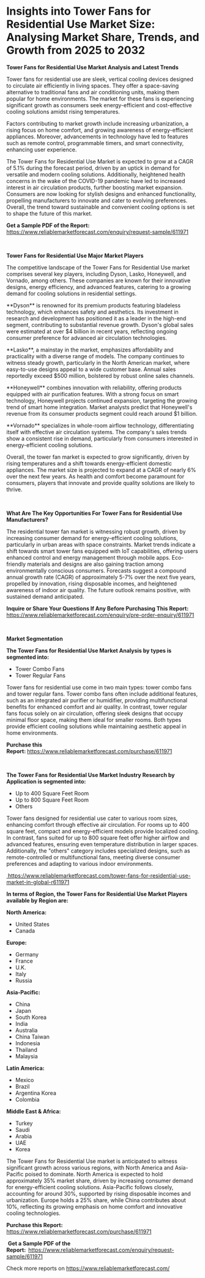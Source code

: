 <p><h1>Insights into Tower Fans for Residential Use Market Size: Analysing Market Share, Trends, and Growth from 2025 to 2032</h1></p><p><strong>Tower Fans for Residential Use Market Analysis and Latest Trends</strong></p>
<p><p>Tower fans for residential use are sleek, vertical cooling devices designed to circulate air efficiently in living spaces. They offer a space-saving alternative to traditional fans and air conditioning units, making them popular for home environments. The market for these fans is experiencing significant growth as consumers seek energy-efficient and cost-effective cooling solutions amidst rising temperatures.</p><p>Factors contributing to market growth include increasing urbanization, a rising focus on home comfort, and growing awareness of energy-efficient appliances. Moreover, advancements in technology have led to features such as remote control, programmable timers, and smart connectivity, enhancing user experience. </p><p>The Tower Fans for Residential Use Market is expected to grow at a CAGR of 5.1% during the forecast period, driven by an uptick in demand for versatile and modern cooling solutions. Additionally, heightened health concerns in the wake of the COVID-19 pandemic have led to increased interest in air circulation products, further boosting market expansion. Consumers are now looking for stylish designs and enhanced functionality, propelling manufacturers to innovate and cater to evolving preferences. Overall, the trend toward sustainable and convenient cooling options is set to shape the future of this market.</p></p>
<p><strong>Get a Sample PDF of the Report:&nbsp;</strong> <a href="https://www.reliablemarketforecast.com/enquiry/request-sample/611971?utm_campaign=2603&utm_medium=2&utm_source=Github&utm_content=ia&utm_term=08032025&utm_id=tower-fans-for-residential-use">https://www.reliablemarketforecast.com/enquiry/request-sample/611971</a></p>
<p>&nbsp;</p>
<p><strong>Tower Fans for Residential Use Major Market Players</strong></p>
<p><p>The competitive landscape of the Tower Fans for Residential Use market comprises several key players, including Dyson, Lasko, Honeywell, and Vornado, among others. These companies are known for their innovative designs, energy efficiency, and advanced features, catering to a growing demand for cooling solutions in residential settings.</p><p>**Dyson** is renowned for its premium products featuring bladeless technology, which enhances safety and aesthetics. Its investment in research and development has positioned it as a leader in the high-end segment, contributing to substantial revenue growth. Dyson's global sales were estimated at over $4 billion in recent years, reflecting ongoing consumer preference for advanced air circulation technologies.</p><p>**Lasko**, a mainstay in the market, emphasizes affordability and practicality with a diverse range of models. The company continues to witness steady growth, particularly in the North American market, where easy-to-use designs appeal to a wide customer base. Annual sales reportedly exceed $500 million, bolstered by robust online sales channels.</p><p>**Honeywell** combines innovation with reliability, offering products equipped with air purification features. With a strong focus on smart technology, Honeywell projects continued expansion, targeting the growing trend of smart home integration. Market analysts predict that Honeywell's revenue from its consumer products segment could reach around $1 billion.</p><p>**Vornado** specializes in whole-room airflow technology, differentiating itself with effective air circulation systems. The company's sales trends show a consistent rise in demand, particularly from consumers interested in energy-efficient cooling solutions.</p><p>Overall, the tower fan market is expected to grow significantly, driven by rising temperatures and a shift towards energy-efficient domestic appliances. The market size is projected to expand at a CAGR of nearly 6% over the next few years. As health and comfort become paramount for consumers, players that innovate and provide quality solutions are likely to thrive.</p></p>
<p>&nbsp;</p>
<p><strong>What Are The Key Opportunities For Tower Fans for Residential Use Manufacturers?</strong></p>
<p><p>The residential tower fan market is witnessing robust growth, driven by increasing consumer demand for energy-efficient cooling solutions, particularly in urban areas with space constraints. Market trends indicate a shift towards smart tower fans equipped with IoT capabilities, offering users enhanced control and energy management through mobile apps. Eco-friendly materials and designs are also gaining traction among environmentally conscious consumers. Forecasts suggest a compound annual growth rate (CAGR) of approximately 5-7% over the next five years, propelled by innovation, rising disposable incomes, and heightened awareness of indoor air quality. The future outlook remains positive, with sustained demand anticipated.</p></p>
<p><strong>Inquire or Share Your Questions If Any Before Purchasing This Report:</strong> <a href="https://www.reliablemarketforecast.com/enquiry/pre-order-enquiry/611971?utm_campaign=2603&utm_medium=2&utm_source=Github&utm_content=ia&utm_term=08032025&utm_id=tower-fans-for-residential-use">https://www.reliablemarketforecast.com/enquiry/pre-order-enquiry/611971</a></p>
<p>&nbsp;</p>
<p><strong>Market Segmentation</strong></p>
<p><strong>The Tower Fans for Residential Use Market Analysis by types is segmented into:</strong></p>
<p><ul><li>Tower Combo Fans</li><li>Tower Regular Fans</li></ul></p>
<p><p>Tower fans for residential use come in two main types: tower combo fans and tower regular fans. Tower combo fans often include additional features, such as an integrated air purifier or humidifier, providing multifunctional benefits for enhanced comfort and air quality. In contrast, tower regular fans focus solely on air circulation, offering sleek designs that occupy minimal floor space, making them ideal for smaller rooms. Both types provide efficient cooling solutions while maintaining aesthetic appeal in home environments.</p></p>
<p><strong>Purchase this Report:&nbsp;</strong><a href="https://www.reliablemarketforecast.com/purchase/611971?utm_campaign=2603&utm_medium=2&utm_source=Github&utm_content=ia&utm_term=08032025&utm_id=tower-fans-for-residential-use">https://www.reliablemarketforecast.com/purchase/611971</a></p>
<p>&nbsp;</p>
<p><strong>The Tower Fans for Residential Use Market Industry Research by Application is segmented into:</strong></p>
<p><ul><li>Up to 400 Square Feet Room</li><li>Up to 800 Square Feet Room</li><li>Others</li></ul></p>
<p><p>Tower fans designed for residential use cater to various room sizes, enhancing comfort through effective air circulation. For rooms up to 400 square feet, compact and energy-efficient models provide localized cooling. In contrast, fans suited for up to 800 square feet offer higher airflow and advanced features, ensuring even temperature distribution in larger spaces. Additionally, the "others" category includes specialized designs, such as remote-controlled or multifunctional fans, meeting diverse consumer preferences and adapting to various indoor environments.</p></p>
<p><a href="https://www.reliablemarketforecast.com/tower-fans-for-residential-use-market-in-global-r611971?utm_campaign=2603&utm_medium=2&utm_source=Github&utm_content=ia&utm_term=08032025&utm_id=tower-fans-for-residential-use">&nbsp;https://www.reliablemarketforecast.com/tower-fans-for-residential-use-market-in-global-r611971</a></p>
<p><strong>In terms of Region, the Tower Fans for Residential Use Market Players available by Region are:</strong></p>
<p>
    <p> <strong> North America: </strong>
        <ul>
            <li>United States</li>
            <li>Canada</li>
        </ul>
        </p> 
    <p> <strong> Europe: </strong>
        <ul>
            <li>Germany</li>
            <li>France</li>
            <li>U.K.</li>
            <li>Italy</li>
            <li>Russia</li>
        </ul>
        </p> 
    <p> <strong> Asia-Pacific: </strong>
        <ul>
            <li>China</li>
            <li>Japan</li>
            <li>South Korea</li>
            <li>India</li>
            <li>Australia</li>
            <li>China Taiwan</li>
            <li>Indonesia</li>
            <li>Thailand</li>
            <li>Malaysia</li>
        </ul>
        </p> 
    <p> <strong> Latin America: </strong>
        <ul>
            <li>Mexico</li>
            <li>Brazil</li>
            <li>Argentina Korea</li>
            <li>Colombia</li>
        </ul>
        </p> 
    <p> <strong> Middle East & Africa: </strong>
        <ul>
            <li>Turkey</li>
            <li>Saudi</li>
            <li>Arabia</li>
            <li>UAE</li>
            <li>Korea</li>
        </ul>
    </p>
    </p>
<p><p>The Tower Fans for Residential Use market is anticipated to witness significant growth across various regions, with North America and Asia-Pacific poised to dominate. North America is expected to hold approximately 35% market share, driven by increasing consumer demand for energy-efficient cooling solutions. Asia-Pacific follows closely, accounting for around 30%, supported by rising disposable incomes and urbanization. Europe holds a 25% share, while China contributes about 10%, reflecting its growing emphasis on home comfort and innovative cooling technologies.</p></p>
<p><strong>Purchase this Report: </strong><a href="https://www.reliablemarketforecast.com/purchase/611971?utm_campaign=2603&utm_medium=2&utm_source=Github&utm_content=ia&utm_term=08032025&utm_id=tower-fans-for-residential-use">https://www.reliablemarketforecast.com/purchase/611971</a></p>
<p>&nbsp;<strong>Get a Sample PDF of the Report:&nbsp;&nbsp;</strong><a href="https://www.reliablemarketforecast.com/enquiry/request-sample/611971?utm_campaign=2603&utm_medium=2&utm_source=Github&utm_content=ia&utm_term=08032025&utm_id=tower-fans-for-residential-use">https://www.reliablemarketforecast.com/enquiry/request-sample/611971</a></p>
<p><strong></strong></p>
<p>Check more reports on <a href="https://www.reliablemarketforecast.com/?utm_campaign=2603&utm_medium=2&utm_source=Github&utm_content=ia&utm_term=08032025&utm_id=tower-fans-for-residential-use">https://www.reliablemarketforecast.com/</a></p>